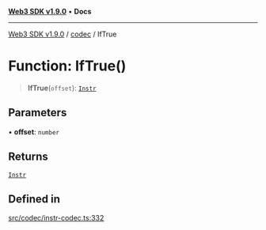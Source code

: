 [**Web3 SDK v1.9.0**](../../../README.md) • **Docs**

***

[Web3 SDK v1.9.0](../../../globals.md) / [codec](../README.md) / IfTrue

# Function: IfTrue()

> **IfTrue**(`offset`): [`Instr`](../type-aliases/Instr.md)

## Parameters

• **offset**: `number`

## Returns

[`Instr`](../type-aliases/Instr.md)

## Defined in

[src/codec/instr-codec.ts:332](https://github.com/Mystic-Nayy/alephium-web3/blob/ee41f5e0e7d7fb0b155fe62f05b2ac03772895ca/packages/web3/src/codec/instr-codec.ts#L332)
